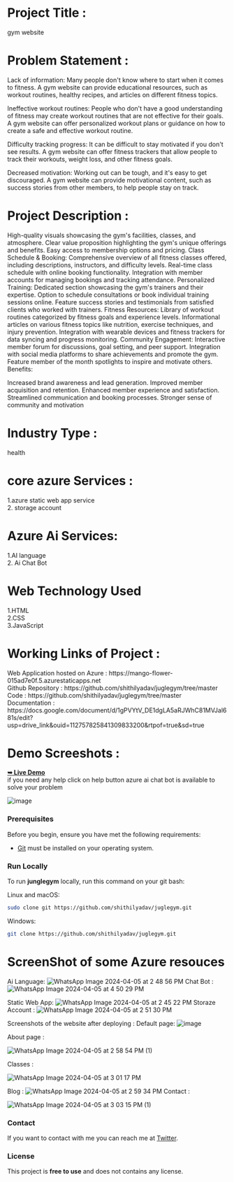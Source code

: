<h1> Project Title : </h1>
 gym website 

<br />
<h1>Problem Statement : </h1> 
Lack of information:  Many people don't know where to start when it comes to fitness. A gym website can provide educational resources, such as workout routines, healthy recipes, and articles on different fitness topics.

Ineffective workout routines: People who don't have a good understanding of fitness may create workout routines that are not effective for their goals. A gym website can offer personalized workout plans or guidance on how to create a safe and effective workout routine.

Difficulty tracking progress: It can be difficult to stay motivated if you don't see results. A gym website can offer fitness trackers that allow people to track their workouts, weight loss, and other fitness goals.

Decreased motivation: Working out can be tough, and it's easy to get discouraged. A gym website can provide motivational content, such as success stories from other members, to help people stay on track.
<br>
<h1>Project Description : </h1> 
High-quality visuals showcasing the gym's facilities, classes, and atmosphere.
Clear value proposition highlighting the gym's unique offerings and benefits.
Easy access to membership options and pricing.
Class Schedule & Booking:
Comprehensive overview of all fitness classes offered, including descriptions, instructors, and difficulty levels.
Real-time class schedule with online booking functionality.
Integration with member accounts for managing bookings and tracking attendance.
Personalized Training:
Dedicated section showcasing the gym's trainers and their expertise.
Option to schedule consultations or book individual training sessions online.
Feature success stories and testimonials from satisfied clients who worked with trainers.
Fitness Resources:
Library of workout routines categorized by fitness goals and experience levels.
Informational articles on various fitness topics like nutrition, exercise techniques, and injury prevention.
Integration with wearable devices and fitness trackers for data syncing and progress monitoring.
Community Engagement:
Interactive member forum for discussions, goal setting, and peer support.
Integration with social media platforms to share achievements and promote the gym.
Feature member of the month spotlights to inspire and motivate others.
Benefits:

Increased brand awareness and lead generation.
Improved member acquisition and retention.
Enhanced member experience and satisfaction.
Streamlined communication and booking processes.
Stronger sense of community and motivation
<br>
<h1>Industry Type : </h1> 
health <br>
<h1> core azure Services :</h1>
1.azure static web app service <br>
2. storage account
<h1>Azure Ai Services:</h1>
1.AI language <br>
2. Ai Chat Bot
<h1>Web Technology Used</h1>
1.HTML <br>
2.CSS<br>
3.JavaScript

<h1>Working Links of Project :</h1>
Web Application hosted on Azure : https://mango-flower-015ad7e0f.5.azurestaticapps.net <br>
Github Repository : https://github.com/shithilyadav/juglegym/tree/master <br>
Code : https://github.com/shithilyadav/juglegym/tree/master <br>
Documentation : https://docs.google.com/document/d/1gPVYtV_DE1dgLA5aRJWhC81MVJal681s/edit?usp=drive_link&ouid=112757825841309833200&rtpof=true&sd=true <br>
<h1> Demo Screeshots : </h1>  <a href="https://shithilyadav.github.io/juglegym/"><strong>➥ Live Demo</strong></a> <br>
if you need any help  click on help button azure ai chat bot is available to solve your problem


![image](https://github.com/shithilyadav/juglegym/assets/148605518/d5e2d20e-8865-4aff-8888-3f79de185d41)


### Prerequisites

Before you begin, ensure you have met the following requirements:

* [Git](https://git-scm.com/downloads "Download Git") must be installed on your operating system.

### Run Locally

To run **junglegym** locally, run this command on your git bash:

Linux and macOS:

```bash
sudo clone git https://github.com/shithilyadav/juglegym.git
```

Windows:

```bash
git clone https://github.com/shithilyadav/juglegym.git
```
# ScreenShot of some Azure resouces
Ai Language:
![WhatsApp Image 2024-04-05 at 2 48 56 PM](https://github.com/shithilyadav/juglegym/assets/148605518/6c1d892d-24d3-4ffd-8756-2b47bd6f8ba5)
Chat Bot : <br>
![WhatsApp Image 2024-04-05 at 4 50 29 PM](https://github.com/shithilyadav/juglegym/assets/148605518/a93762e8-6552-4ada-b801-9a1363c50d00)

Static Web App:
![WhatsApp Image 2024-04-05 at 2 45 22 PM](https://github.com/shithilyadav/juglegym/assets/148605518/cfa1d996-653c-4184-8325-f737a2733f62)
Storaze Account :
![WhatsApp Image 2024-04-05 at 2 51 30 PM](https://github.com/shithilyadav/juglegym/assets/148605518/38bb71e1-5330-4f3f-95ea-83cb882401e2)



Screenshots of the website after deploying :
Default page:
![image](https://github.com/shithilyadav/juglegym/assets/148605518/d5e2d20e-8865-4aff-8888-3f79de185d41)

About page : 

![WhatsApp Image 2024-04-05 at 2 58 54 PM (1)](https://github.com/shithilyadav/juglegym/assets/148605518/5f67ac68-e072-45f5-bd0c-eb0350a4a100)


Classes : 

![WhatsApp Image 2024-04-05 at 3 01 17 PM](https://github.com/shithilyadav/juglegym/assets/148605518/05f03195-aaf2-464d-b773-49cfc6a10751)



Blog :
![WhatsApp Image 2024-04-05 at 2 59 34 PM](https://github.com/shithilyadav/juglegym/assets/148605518/49055b2d-9eef-4927-bdf8-aad2c2e41a35)
Contact :

![WhatsApp Image 2024-04-05 at 3 03 15 PM (1)](https://github.com/shithilyadav/juglegym/assets/148605518/6ca9f0db-fb9c-4361-8b06-7ce9d232bb90)












### Contact

If you want to contact with me you can reach me at [Twitter](https://twitter.com/ShithilY28).

### License

This project is **free to use** and does not contains any license.
